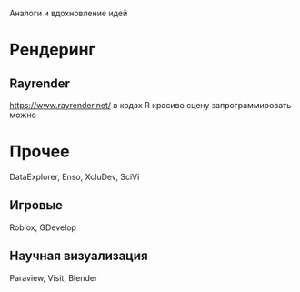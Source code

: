 Аналоги и вдохновление идей

# Рендеринг

## Rayrender
https://www.rayrender.net/
в кодах R красиво сцену запрограммировать можно

# Прочее

DataExplorer, Enso, XcluDev, SciVi

## Игровые
Roblox, GDevelop

## Научная визуализация
Paraview, Visit, Blender